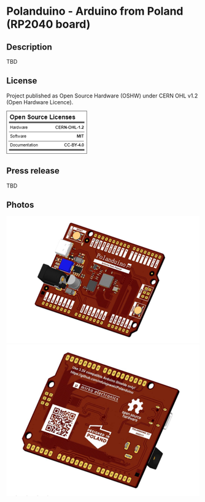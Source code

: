 # Polanduino - Arduino from Poland (RP2040 board)

## Description
TBD

## License
Project published as Open Source Hardware (OSHW) under CERN OHL v1.2 (Open Hardware Licence).

![Screenshot](oshw_facts.png)

## Press release
TBD

## Photos
![Screenshot](Pictures/pl1.jfif)
![Screenshot](Pictures/pl2.jfif)

